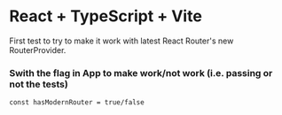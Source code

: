 # React + TypeScript + Vite

First test to try to make it work with latest React Router's new RouterProvider.

### Swith the flag in App to make work/not work (i.e. passing or not the tests)
```
const hasModernRouter = true/false
```
